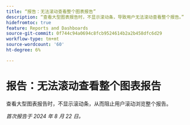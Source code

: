 ```yaml
---
title: “报告：无法滚动查看整个图表报告”
description: “查看大型图表报告时，不显示滚动条，导致用户无法滚动查看整个报告。”
hidefromtoc: true
feature: Reports and Dashboards
source-git-commit: 0f744c94a0694c8fcb9524614b2a2b458dfc6d29
workflow-type: tm+mt
source-wordcount: '60'
ht-degree: 6%

---
```


# 报告：无法滚动查看整个图表报告

<!--Valid issue, won't fix. Can be removed with GA of Canvas Dashboards-->

查看大型图表报告时，不显示滚动条，从而阻止用户滚动浏览整个报告。

_首次报告于 2024 年 8 月 22 日。_
